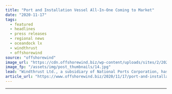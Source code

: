 ```yaml
---
title: "Port and Installation Vessel All-In-One Coming to Market"
date: "2020-11-17"
tags: 
  - featured
  - headlines
  - press releases
  - regional news
  - oceandock lx
  - windthrust
  - offshorewind
source: "offshorewind"
image_url: "https://cdn.offshorewind.biz/wp-content/uploads/sites/2/2020/11/17130402/Port-and-Installation-Vessel-All-In-One-Coming-to-Market.jpg"
image_fp: "/assets/img/post_thumbnails/14.jpg"
lead: "Windthrust Ltd., a subsidiary of National Ports Corporation, has revealed plans for a combined"
article_url: "https://www.offshorewind.biz/2020/11/17/port-and-installation-vessel-all-in-one-coming-to-market/"
---
```


---
